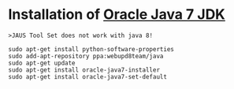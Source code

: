 # Installation of [Oracle Java 7 JDK](https://help.ubuntu.com/community/Java)

    >JAUS Tool Set does not work with java 8!

    sudo apt-get install python-software-properties
    sudo add-apt-repository ppa:webupd8team/java
    sudo apt-get update
    sudo apt-get install oracle-java7-installer
    sudo apt-get install oracle-java7-set-default
